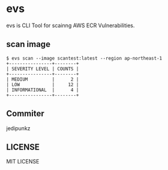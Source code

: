 # evs

evs is CLI Tool for scainng AWS ECR Vulnerabilities. 

## scan image

```shell
$ evs scan --image scantest:latest --region ap-northeast-1
+----------------+--------+
| SEVERITY LEVEL | COUNTS |
+----------------+--------+
| MEDIUM         |      2 |
| LOW            |     12 |
| INFORMATIONAL  |      4 |
+----------------+--------+
```

## Commiter

jedipunkz

## LICENSE

MIT LICENSE

